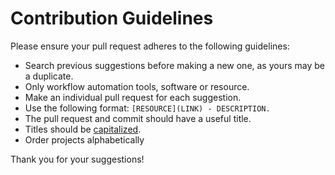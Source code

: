 # Contribution Guidelines

Please ensure your pull request adheres to the following guidelines:

- Search previous suggestions before making a new one, as yours may be a duplicate.
- Only workflow automation tools, software or resource.
- Make an individual pull request for each suggestion.
- Use the following format: ` [RESOURCE](LINK) - DESCRIPTION. `
- The pull request and commit should have a useful title.
- Titles should be [capitalized](http://grammar.yourdictionary.com/capitalization/rules-for-capitalization-in-titles.html).
- Order projects alphabetically 

Thank you for your suggestions!
